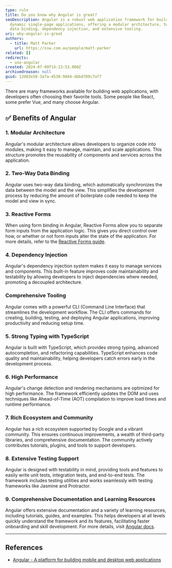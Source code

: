 ```yaml
---
type: rule
title: Do you know why Angular is great?
seoDescription: Angular is a robust web application framework for building
  dynamic single-page applications, offering a modular architecture, two-way
  data binding, dependency injection, and extensive tooling.
uri: why-angular-is-great
authors:
  - title: Matt Parker
    url: https://ssw.com.au/people/matt-parker
related: []
redirects:
  - use-angular
created: 2024-07-09T14:13:53.000Z
archivedreason: null
guid: 12d83e58-3a7a-4530-9844-dbbd789c7af7
---
```


There are many frameworks available for building web applications, with developers often choosing their favorite tools. Some people like React, some prefer Vue, and many choose Angular.

<!--endintro-->

## ✅ Benefits of Angular

### 1. Modular Architecture

Angular's modular architecture allows developers to organize code into modules, making it easy to manage, maintain, and scale applications. This structure promotes the reusability of components and services across the application.

### 2. Two-Way Data Binding

Angular uses two-way data binding, which automatically synchronizes the data between the model and the view. This simplifies the development process by reducing the amount of boilerplate code needed to keep the model and view in sync.

### 3. Reactive Forms

When using form binding in Angular, Reactive Forms allow you to separate form inputs from the application logic. This gives you direct control over how, or whether or not form inputs alter the state of the application. For more details, refer to the [Reactive Forms guide](https://angular.dev/guide/forms/reactive-forms).

### 4. Dependency Injection

Angular's dependency injection system makes it easy to manage services and components. This built-in feature improves code maintainability and testability by allowing developers to inject dependencies where needed, promoting a decoupled architecture.

### Comprehensive Tooling

Angular comes with a powerful CLI (Command Line Interface) that streamlines the development workflow. The CLI offers commands for creating, building, testing, and deploying Angular applications, improving productivity and reducing setup time.

### 5. Strong Typing with TypeScript

Angular is built with TypeScript, which provides strong typing, advanced autocompletion, and refactoring capabilities. TypeScript enhances code quality and maintainability, helping developers catch errors early in the development process.

### 6. High Performance

Angular's change detection and rendering mechanisms are optimized for high performance. The framework efficiently updates the DOM and uses techniques like Ahead-of-Time (AOT) compilation to improve load times and runtime performance.

### 7. Rich Ecosystem and Community

Angular has a rich ecosystem supported by Google and a vibrant community. This ensures continuous improvements, a wealth of third-party libraries, and comprehensive documentation. The community actively contributes tutorials, plugins, and tools to support developers.

### 8. Extensive Testing Support

Angular is designed with testability in mind, providing tools and features to easily write unit tests, integration tests, and end-to-end tests. The framework includes testing utilities and works seamlessly with testing frameworks like Jasmine and Protractor.

### 9. Comprehensive Documentation and Learning Resources

Angular offers extensive documentation and a variety of learning resources, including tutorials, guides, and examples. This helps developers at all levels quickly understand the framework and its features, facilitating faster onboarding and skill development. For more details, visit [Angular docs](https://angular.dev/overview).

---

## References

* [Angular - A platform for building mobile and desktop web applications](https://angular.dev)
